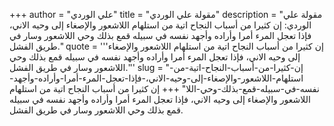 +++
author = "علي الوردي"
title = "مقولة علي الوردي"
description = "مقولة علي الوردي: إن كثيرا من أسباب النجاح اتية من استلهام اللاشعور والإصغاء إلى وحيه الاني، فإذا تعجل المرء أمرا وأراده وأجهد نفسه في سبيله قمع بذلك وحي اللاشعور وسار في طريق الفشل."
quote = '''إن كثيرا من أسباب النجاح اتية من استلهام اللاشعور والإصغاء إلى وحيه الاني، فإذا تعجل المرء أمرا وأراده وأجهد نفسه في سبيله قمع بذلك وحي اللاشعور وسار في طريق الفشل.'''
slug = "إن-كثيرا-من-أسباب-النجاح-اتية-من-استلهام-اللاشعور-والإصغاء-إلى-وحيه-الاني،-فإذا-تعجل-المرء-أمرا-وأراده-وأجهد-نفسه-في-سبيله-قمع-بذلك-وحي-اللا"
+++
إن كثيرا من أسباب النجاح اتية من استلهام اللاشعور والإصغاء إلى وحيه الاني، فإذا تعجل المرء أمرا وأراده وأجهد نفسه في سبيله قمع بذلك وحي اللاشعور وسار في طريق الفشل.
